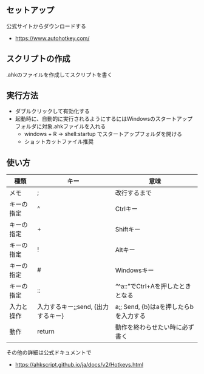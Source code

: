## セットアップ
公式サイトからダウンロードする
- https://www.autohotkey.com/

## スクリプトの作成
.ahkのファイルを作成してスクリプトを書く

## 実行方法
- ダブルクリックして有効化する
- 起動時に、自動的に実行されるようにするにはWindowsのスタートアップフォルダに対象.ahkファイルを入れる
    - windows + R -> shell:startup でスタートアップフォルダを開ける
    - ショットカットファイル推奨

## 使い方
| 種類        | キー       | 意味                                 |
|-------------|-----------------------------|------------------------------------------|
| メモ        | ;             | 改行するまで                    |
| キーの指定    | ^         | Ctrlキー                         |
| キーの指定    | +                | Shiftキー                          |
| キーの指定    | !           | Altキー                            |
| キーの指定    | #         | Windowsキー                     |
| キーの指定    | ::             | “^a::”でCtrl+Aを押したときとなる             |
| 入力と操作        | 入力するキー;;send, {出力するキー}              | a;; Send, {b}はaを押したらbを入力する         |
| 動作        | return                      | 動作を終わらせたい時に必ず書く                      |

その他の詳細は公式ドキュメントで
- https://ahkscript.github.io/ja/docs/v2/Hotkeys.html

